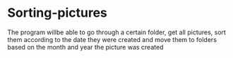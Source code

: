 # Sorting-pictures


The program willbe able to go through a certain folder, get all pictures, sort them according to the date they were created and move them to folders based on the month and year the picture was created
